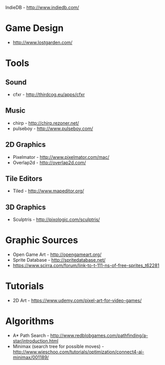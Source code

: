 IndieDB - http://www.indiedb.com/

Game Design
===========

* http://www.lostgarden.com/

Tools
=====

Sound
-----

* cfxr - http://thirdcog.eu/apps/cfxr

Music
-----

* chirp - http://chirp.rezoner.net/
* pulseboy - http://www.pulseboy.com/

2D Graphics
-----------

* Pixelmator - http://www.pixelmator.com/mac/
* Overlap2d - http://overlap2d.com/

Tile Editors
------------

* Tiled - http://www.mapeditor.org/

3D Graphics
-----------

* Sculptris - http://pixologic.com/sculptris/

Graphic Sources
===============

* Open Game Art - http://opengameart.org/
* Sprite Database - http://spritedatabase.net/
* https://www.scirra.com/forum/link-to-t-111-ns-of-free-sprites_t62281

Tutorials
=========

* 2D Art - https://www.udemy.com/pixel-art-for-video-games/

Algorithms
==========

* A* Path Search - http://www.redblobgames.com/pathfinding/a-star/introduction.html
* Minimax (search tree for possible moves) - http://www.wieschoo.com/tutorials/optimization/connect4-ai-minimax/001189/

